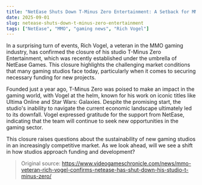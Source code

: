 ```yaml
---
title: "NetEase Shuts Down T-Minus Zero Entertainment: A Setback for MMO Development"
date: 2025-09-01
slug: netease-shuts-down-t-minus-zero-entertainment
tags: ["NetEase", "MMO", "gaming news", "Rich Vogel"]
---
```


In a surprising turn of events, Rich Vogel, a veteran in the MMO gaming industry, has confirmed the closure of his studio T-Minus Zero Entertainment, which was recently established under the umbrella of NetEase Games. This closure highlights the challenging market conditions that many gaming studios face today, particularly when it comes to securing necessary funding for new projects.

Founded just a year ago, T-Minus Zero was poised to make an impact in the gaming world, with Vogel at the helm, known for his work on iconic titles like Ultima Online and Star Wars: Galaxies. Despite the promising start, the studio's inability to navigate the current economic landscape ultimately led to its downfall. Vogel expressed gratitude for the support from NetEase, indicating that the team will continue to seek new opportunities in the gaming sector.

This closure raises questions about the sustainability of new gaming studios in an increasingly competitive market. As we look ahead, will we see a shift in how studios approach funding and development?
> Original source: https://www.videogameschronicle.com/news/mmo-veteran-rich-vogel-confirms-netease-has-shut-down-his-studio-t-minus-zero/